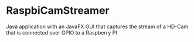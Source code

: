 RaspbiCamStreamer
=================

Java application with an JavaFX GUI  that captures the stream of a HD-Cam that is connected over GPIO to a Raspberry PI
